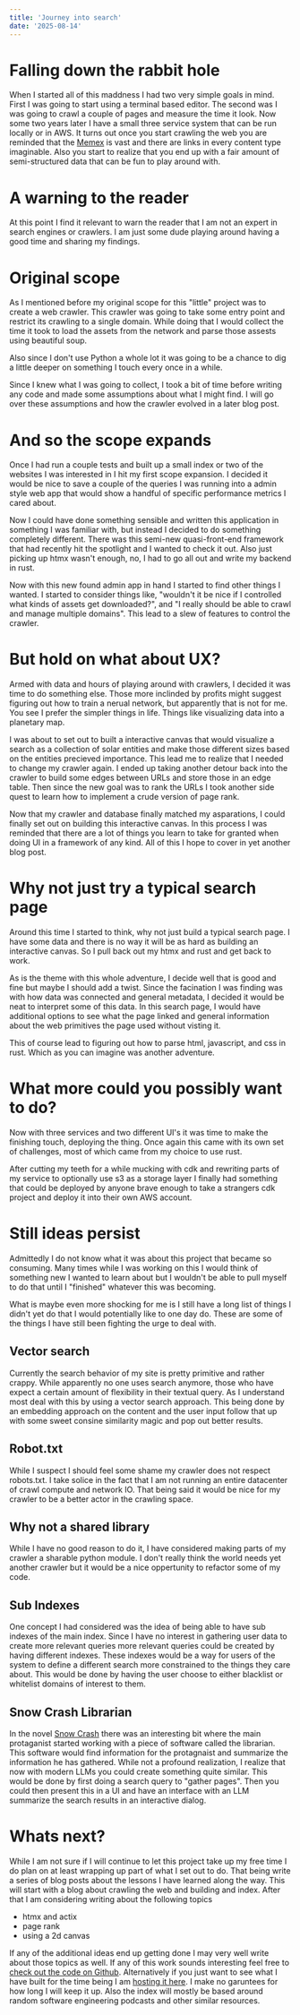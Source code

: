```yaml
---
title: 'Journey into search'
date: '2025-08-14'
---
```


# Falling down the rabbit hole
When I started all of this maddness I had two very simple goals in mind. First I was going to start using a terminal based editor. The second was I was going to crawl a couple of pages and measure the time it look. Now some two years later I have a small three service system that can be run locally or in AWS. It turns out once you start crawling the web you are reminded that the [Memex](https://en.wikipedia.org/wiki/Memex) is vast and there are links in every content type imaginable. Also you start to realize that you end up with a fair amount of semi-structured data that can be fun to play around with.

# A warning to the reader

At this point I find it relevant to warn the reader that I am not an expert in search engines or crawlers. I am just some dude playing around having a good time and sharing my findings.

# Original scope

As I mentioned before my original scope for this "little" project was to create a web crawler. This crawler was going to take some entry point and restrict its crawling to a single domain. While doing that I would collect the time it took to load the assets from the network and parse those assests using beautiful soup.

Also since I don't use Python a whole lot it was going to be a chance to dig a little deeper on something I touch every once in a while.

Since I knew what I was going to collect, I took a bit of time before writing any code and made some assumptions about what I might find. I will go over these assumptions and how the crawler evolved in a later blog post.

# And so the scope expands

Once I had run a couple tests and built up a small index or two of the websites I was interested in I hit my first scope expansion. I decided it would be nice to save a couple of the queries I was running into a admin style web app that would show a handful of specific performance metrics I cared about.

Now I could have done something sensible and written this application in something I was familiar with, but instead I decided to do something completely different. There was this semi-new quasi-front-end framework that had recently hit the spotlight and I wanted to check it out. Also just picking up htmx wasn't enough, no, I had to go all out and write my backend in rust.

Now with this new found admin app in hand I started to find other things I wanted. I started to consider things like, "wouldn't it be nice if I controlled what kinds of assets get downloaded?", and "I really should be able to crawl and manage multiple domains". This lead to a slew of features to control the crawler.

# But hold on what about UX?

Armed with data and hours of playing around with crawlers, I decided it was time to do something else. Those more inclinded by profits might suggest figuring out how to train a nerual network, but apparently that is not for me. You see I prefer the simpler things in life. Things like visualizing data into a planetary map.

I was about to set out to built a interactive canvas that would visualize a search as a collection of solar entities and make those different sizes based on the entities precieved importance. This lead me to realize that I needed to change my crawler again. I ended up taking another detour back into the crawler to build some edges between URLs and store those in an edge table. Then since the new goal was to rank the URLs I took another side quest to learn how to implement a crude version of page rank.

Now that my crawler and database finally matched my asparations, I could finally set out on building this interactive canvas. In this process I was reminded that there are a lot of things you learn to take for granted when doing UI in a framework of any kind. All of this I hope to cover in yet another blog post.

# Why not just try a typical search page

Around this time I started to think, why not just build a typical search page. I have some data and there is no way it will be as hard as building an interactive canvas. So I pull back out my htmx and rust and get back to work.

As is the theme with this whole adventure, I decide well that is good and fine but maybe I should add a twist. Since the facination I was finding was with how data was connected and general metadata, I decided it would be neat to interpret some of this data. In this search page, I would have additional options to see what the page linked and general information about the web primitives the page used without visting it.

This of course lead to figuring out how to parse html, javascript, and css in rust. Which as you can imagine was another adventure.

# What more could you possibly want to do?

Now with three services and two different UI's it was time to make the finishing touch, deploying the thing. Once again this came with its own set of challenges, most of which came from my choice to use rust.

After cutting my teeth for a while mucking with cdk and rewriting parts of my service to optionally use s3 as a storage layer I finally had something that could be deployed by anyone brave enough to take a strangers cdk project and deploy it into their own AWS account.

# Still ideas persist

Admittedly I do not know what it was about this project that became so consuming. Many times while I was working on this I would think of something new I wanted to learn about but I wouldn't be able to pull myself to do that until I "finished" whatever this was becoming.

What is maybe even more shocking for me is I still have a long list of things I didn't yet do that I would potentially like to one day do. These are some of the things I have still been fighting the urge to deal with.

## Vector search

Currently the search behavior of my site is pretty primitive and rather crappy. While apparently no one uses search anymore, those who have expect a certain amount of flexibility in their textual query. As I understand most deal with this by using a vector search approach. This being done by an embedding approach on the content and the user input follow that up with some sweet consine similarity magic and pop out better results.

## Robot.txt

While I suspect I should feel some shame my crawler does not respect robots.txt. I take solice in the fact that I am not running an entire datacenter of crawl compute and network IO. That being said it would be nice for my crawler to be a better actor in the crawling space.

## Why not a shared library

While I have no good reason to do it, I have considered making parts of my crawler a sharable python module. I don't really think the world needs yet another crawler but it would be a nice oppertunity to refactor some of my code.

## Sub Indexes

One concept I had considered was the idea of being able to have sub indexes of the main index. Since I have no interest in gathering user data to create more relevant queries more relevant queries could be created by having different indexes. These indexes would be a way for users of the system to define a different search more constrained to the things they care about. This would be done by having the user choose to either blacklist or whitelist domains of interest to them.

## Snow Crash Librarian

In the novel [Snow Crash](https://en.wikipedia.org/wiki/Snow_Crash) there was an interesting bit where the main protaganist started working with a piece of software called the librarian. This software would find information for the protagnaist and summarize the information he has gathered. While not a profound realization, I realize that now with modern LLMs you could create something quite similar. This would be done by first doing a search query to "gather pages". Then you could then present this in a UI and have an interface with an LLM summarize the search results in an interactive dialog.

# Whats next?

While I am not sure if I will continue to let this project take up my free time I do plan on at least wrapping up part of what I set out to do. That being write a series of blog posts about the lessons I have learned along the way. This will start with a blog about crawling the web and building and index. After that I am considering writing about the following topics
* htmx and actix
* page rank
* using a 2d canvas

If any of the additional ideas end up getting done I may very well write about those topics as well. If any of this work sounds interesting feel free to [check out the code on Github](https://github.com/JeffreyRiggle/caribou). Alternatively if you just want to see what I have built for the time being I am [hosting it here](TODO). I make no garuntees for how long I will keep it up. Also the index will mostly be based around random software engineering podcasts and other similar resources.